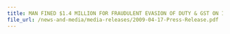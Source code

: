 ```yaml
---
title: MAN FINED $1.4 MILLION FOR FRAUDULENT EVASION OF DUTY & GST ON IMPORT OF JAPANESE CARS
file_url: /news-and-media/media-releases/2009-04-17-Press-Release.pdf
---
```

